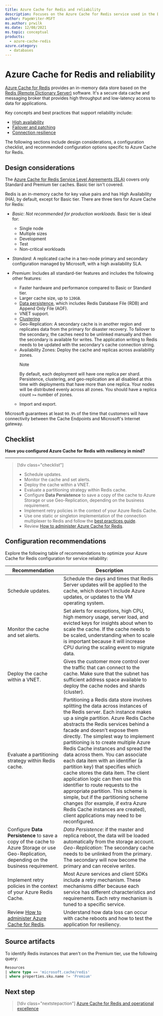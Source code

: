 ```yaml
---
title: Azure Cache for Redis and reliability
description: Focuses on the Azure Cache for Redis service used in the Data solution to provide best-practice, configuration recommendations, and design considerations related to Service Reliability.
author: PageWriter-MSFT
ms.author: prwilk
ms.date: 12/08/2021
ms.topic: conceptual
products:
  - azure-cache-redis
azure.category:
  - databases
---
```


# Azure Cache for Redis and reliability

[Azure Cache for Redis](/azure/azure-cache-for-redis/cache-overview) provides an in-memory data store based on the [Redis (Remote Dictionary Server)](https://redis.io/) software. It's a secure data cache and messaging broker that provides high throughput and low-latency access to data for applications.

Key concepts and best practices that support reliability include:

- [High availability](/azure/azure-cache-for-redis/cache-high-availability)
- [Failover and patching](/azure/azure-cache-for-redis/cache-failover)
- [Connection resilience](/azure/azure-cache-for-redis/cache-best-practices-connection)

The following sections include design considerations, a configuration checklist, and recommended configuration options specific to Azure Cache for Redis.

## Design considerations

The [Azure Cache for Redis Service Level Agreements (SLA)](https://azure.microsoft.com/support/legal/sla/cache/v1_0/) covers only Standard and Premium tier caches. Basic tier isn't covered.

Redis is an in-memory cache for key value pairs and has High Availability (HA), by default, except for Basic tier. There are three tiers for Azure Cache for Redis:

- *Basic*: *Not recommended for production workloads*. Basic tier is ideal for:
  - Single node
  - Multiple sizes
  - Development
  - Test
  - Non-critical workloads

- *Standard*: A replicated cache in a two-node primary and secondary configuration managed by Microsoft, with a high availability SLA.
- *Premium*: Includes all standard-tier features and includes the following other features:
  - Faster hardware and performance compared to Basic or Standard tier.
  - Larger cache size, up to `120GB`.
  - [Data persistence](https://redis.io/topics/persistence), which includes Redis Database File (RDB) and Append Only File (AOF).
  - VNET support.
  - [Clustering](/azure/azure-cache-for-redis/cache-best-practices-scale)
  - Geo-Replication: A secondary cache is in another region and replicates data from the primary for disaster recovery. To failover to the secondary, the caches need to be unlinked manually and then the secondary is available for writes. The application writing to Redis needs to be updated with the secondary's cache connection string.
  - Availability Zones: Deploy the cache and replicas across availability zones.
    > [!NOTE]
    > By default, each deployment will have one replica per shard. Persistence, clustering, and geo-replication are all disabled at this time with deployments that have more than one replica. Your nodes will be distributed evenly across all zones. You should have a replica count `>=` number of zones.
  - Import and export.

Microsoft guarantees at least `99.9%` of the time that customers will have connectivity between the Cache Endpoints and Microsoft's Internet gateway.

## Checklist

**Have you configured Azure Cache for Redis with resiliency in mind?**
***

> [!div class="checklist"]
> - Schedule updates.
> - Monitor the cache and set alerts.
> - Deploy the cache within a VNET.
> - Evaluate a partitioning strategy within Redis cache.
> - Configure **Data Persistence** to save a copy of the cache to Azure Storage or use Geo-Replication, depending on the business requirement.
> - Implement retry policies in the context of your Azure Redis Cache.
> - Use one static or singleton implementation of the connection multiplexer to Redis and follow the [best practices guide](/azure/azure-cache-for-redis/).
> - Review [How to administer Azure Cache for Redis](/azure/azure-cache-for-redis/cache-administration#reboot).

## Configuration recommendations

Explore the following table of recommendations to optimize your Azure Cache for Redis configuration for service reliability:

|Recommendation|Description|
|--------------|-----------|
|Schedule updates.|Schedule the days and times that Redis Server updates will be applied to the cache, which doesn't include Azure updates, or updates to the VM operating system.|
|Monitor the cache and set alerts.|Set alerts for exceptions, high CPU, high memory usage, server load, and evicted keys for insights about when to scale the cache. If the cache needs to be scaled, understanding when to scale is important because it will increase CPU during the scaling event to migrate data.|
|Deploy the cache within a VNET.|Gives the customer more control over the traffic that can connect to the cache. Make sure that the subnet has sufficient address space available to deploy the cache nodes and shards (cluster).|
|Evaluate a partitioning strategy within Redis cache.|Partitioning a Redis data store involves splitting the data across instances of the Redis server. Each instance makes up a single partition. Azure Redis Cache abstracts the Redis services behind a facade and doesn't expose them directly. The simplest way to implement partitioning is to create multiple Azure Redis Cache instances and spread the data across them. You can associate each data item with an identifier (a partition key) that specifies which cache stores the data item. The client application logic can then use this identifier to route requests to the appropriate partition. This scheme is simple, but if the partitioning scheme changes (for example, if extra Azure Redis Cache instances are created), client applications may need to be reconfigured.|
|Configure **Data Persistence** to save a copy of the cache to Azure Storage or use Geo-Replication, depending on the business requirement.|*Data Persistence*: if the master and replica reboot, the data will be loaded automatically from the storage account. *Geo-Replication*: The secondary cache needs to be unlinked from the primary. The secondary will now become the primary and can receive *writes*.|
|Implement retry policies in the context of your Azure Redis Cache.|Most Azure services and client SDKs include a retry mechanism. These mechanisms differ because each service has different characteristics and requirements. Each retry mechanism is tuned to a specific service.|
|Review [How to administer Azure Cache for Redis](/azure/azure-cache-for-redis/cache-administration#reboot).|Understand how data loss can occur with cache reboots and how to test the application for resiliency.|

## Source artifacts

To identify Redis instances that aren't on the Premium tier, use the following query:

```sql
Resources 
| where type == 'microsoft.cache/redis'
| where properties.sku.name != 'Premium'
```

## Next step

> [!div class="nextstepaction"]
> [Azure Cache for Redis and operational excellence](./operational-excellence.md)
